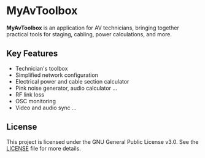# MyAvToolbox
**MyAvToolbox** is an application for AV technicians, bringing together practical tools for staging, cabling, power calculations, and more.

## Key Features

- Technician's toolbox
- Simplified network configuration
- Electrical power and cable section calculator
- Pink noise generator, audio calculator ...
- RF link loss
- OSC monitoring
- Video and audio sync ...

## License

This project is licensed under the GNU General Public License v3.0.
See the [LICENSE](./LICENSE) file for more details.